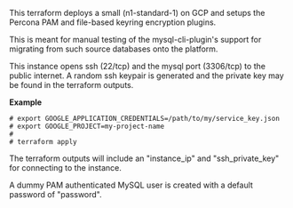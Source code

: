 This terraform deploys a small (n1-standard-1) on GCP and setups the Percona PAM
and file-based keyring encryption plugins.

This is meant for manual testing of the mysql-cli-plugin's support for migrating
from such source databases onto the platform.

This instance opens ssh (22/tcp) and the mysql port (3306/tcp) to the public
internet.  A random ssh keypair is generated and the private key may be found in
the terraform outputs.

**Example**

```
# export GOOGLE_APPLICATION_CREDENTIALS=/path/to/my/service_key.json
# export GOOGLE_PROJECT=my-project-name
#
# terraform apply
```

The terraform outputs will include an "instance_ip" and "ssh_private_key" for
connecting to the instance.

A dummy PAM authenticated MySQL user is created with a default password of
"password".
